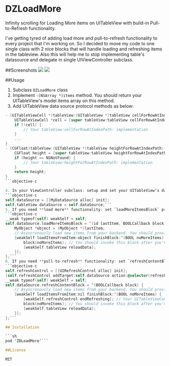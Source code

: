 # DZLoadMore
Infinity scrolling for Loading More items on UITableView with build-in Pull-to-Refresh functionality.

I've getting tyred of adding load more and pull-to-refresh functionality to every project that I'm working on. So I decided to move my code to one single class with 2 nice blocks that will handle loading and refreshing items in the tableview. Also this will help me to stop implementing table's datasource and delegate in single UIViewController subclass.

##Screenshots
<img src=http://i.imgur.com/zQEjGhFl.png> 
<img src=http://i.imgur.com/nbWyMH2l.png>

##Usage

1. Subclass `DZLoadMore` class
2. Implement `-(NSArray *)items` method. You should return your UITableView's model items array on this method.
3. Add UITableView data source protocol methods as below:
```objective-c
- (UITableViewCell *)tableView:(UITableView *)tableView cellForRowAtIndexPath:(NSIndexPath *)indexPath {
    UITableViewCell *cell = [super tableView:tableView cellForRowAtIndexPath:indexPath];
    if (!cell) {
        // Your tableView:cellForRowAtIndexPath: implementation
    }
    ...
}
- (CGFloat)tableView:(UITableView *)tableView heightForRowAtIndexPath:(NSIndexPath *)indexPath {
    CGFloat height = [super tableView:tableView heightForRowAtIndexPath:indexPath];
    if (height == NSNotFound) {
        // Your tableView:heightForRowAtIndexPath: implementation
    }
    return height;
}
```objective-c

4. In your ViewController subclass: setup and set your UITableView's dataSource property with your newly created class's object.
```objective-c
self.dataSource = [[MyDataSource alloc] init];
self.tableView.dataSource = self.dataSource;```
5. If you need **load more** functionality: set `loadMoreItemsBlock` property for your dataSource.
```objective-c
__weak typeof(self) weakSelf = self;
self.dataSource.loadMoreItemsBlock = ^(id lastItem, BOOLCallback block) {
    MyObject *object = (MyObject *)lastItem;
    // Asyncronously load new items from your backend. You should provide fininsh block that should have BOOL value indicating if server doesn't have any more items to load
    [weakSelf loadItemsFromItem:object finishBlock:^(BOOL noMoreItems) {
        block(noMoreItems); // You should invoke this block after you've updated your dataSource with new values
        [weakSelf.tableView reloadData];
    }];
};```
6. If you need **pull-to-refresh** functionality: set `refreshContentBlock` property for your dataSource and setup your UITableViewController's `refreshControl` property with your dataSource as target and `-refreshContent` selector.
```objective-c
self.refreshControl = [[UIRefreshControl alloc] init];
[self.refreshControl addTarget:self.dataSource action:@selector(refreshContent) forControlEvents:UIControlEventValueChanged];
__weak typeof(self) weakSelf = self;
self.dataSource.refreshContentBlock = ^(BOOLCallback block) {
    // Asyncronously load new items from your backend. You should provide fininsh block that should have BOOL value indicating if server doesn't have any more items to load
    [weakSelf loadItemsFromItem:nil finishBlock:^(BOOL noMoreItems) {
        [weakSelf.refreshControl endRefreshing]; // Your UITableViewController responsible for invoking -endRefreshing method or UIRefreshControl
        block(noMoreItems); // You should invoke this block after you've updated your dataSource with new values
        [weakSelf.tableView reloadData];
    }];
};```

## Installation

```sh
pod 'ZDLoadMore'```

##License

MIT
